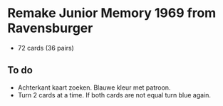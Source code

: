 # Remake Junior Memory 1969 from Ravensburger

* 72 cards (36 pairs)



## To do
* Achterkant kaart zoeken. Blauwe kleur met patroon.
* Turn 2 cards at a time. If both cards are not equal turn blue again.
